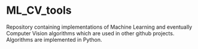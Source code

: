 # ML_CV_tools
Repository containing implementations of Machine Learning and eventually Computer Vision algorithms which are used in other github projects. Algorithms are implemented in Python.
